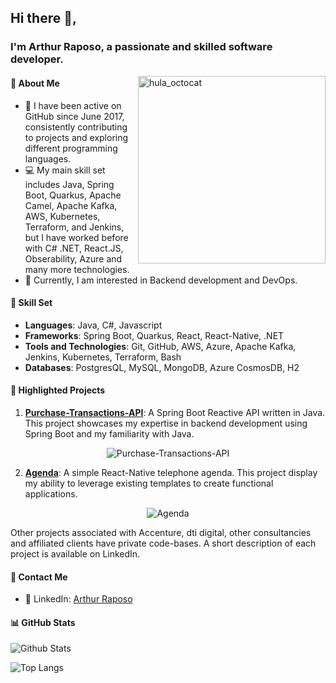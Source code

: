 ## Hi there 👋,
  
### I'm Arthur Raposo, a passionate and skilled software developer.

<img align="right" src="https://octodex.github.com/images/hula_loop_octodex02.gif" alt="hula_octocat" width='300' height="300"/>

#### 🧐 About Me

- 🚀 I have been active on GitHub since June 2017, consistently contributing to projects and exploring different programming languages.
- 💻 My main skill set includes Java, Spring Boot, Quarkus, Apache Camel, Apache Kafka, AWS, Kubernetes, Terraform, and Jenkins, but I have worked before with C# .NET, React.JS, Obserability, Azure and many more technologies.
- 🌱 Currently, I am interested in Backend development and DevOps.
  
#### 💼 Skill Set
  
- **Languages**: Java, C#, Javascript
- **Frameworks**: Spring Boot, Quarkus, React, React-Native, .NET
- **Tools and Technologies**: Git, GitHub, AWS, Azure, Apache Kafka, Jenkins, Kubernetes, Terraform, Bash
- **Databases**: PostgresQL, MySQL, MongoDB, Azure CosmosDB, H2
  
#### 🌟 Highlighted Projects

1. [**Purchase-Transactions-API**](https://github.com/arthurraposodev/Purchase-Transactions-API): A Spring Boot Reactive API written in Java. This project showcases my expertise in backend development using Spring Boot and my familiarity with Java.

<p align="center">
<img src="https://github-readme-stats.vercel.app/api/pin/?username=arthurraposodev&repo=Purchase-Transactions-API" alt="Purchase-Transactions-API">
</p>

2. [**Agenda**](https://github.com/arthurraposodev/Agenda): A simple React-Native telephone agenda. This project display my ability to leverage existing templates to create functional applications.

<p align="center">
<img src="https://github-readme-stats.vercel.app/api/pin/?username=arthurraposodev&repo=Agenda" alt="Agenda">
</p>

Other projects associated with Accenture, dti digital, other consultancies and affiliated clients have private code-bases. A short description of each project is available on LinkedIn.
  
#### 💬 Contact Me

- 💼 LinkedIn: [Arthur Raposo](https://linkedin.com/in/arthurraposo)
  
#### 📊 GitHub Stats

![Github Stats](https://github-readme-stats.vercel.app/api?username=arthurraposodev&show_icons=true&count_private=true&hide_rank=true&hide=prs,contribs,issues)

![Top Langs](https://github-readme-stats.vercel.app/api/top-langs/?username=arthurraposodev&layout=compact)
